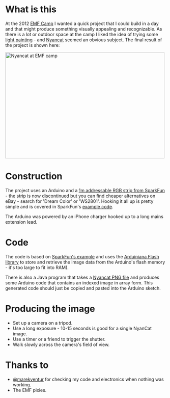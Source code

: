 # What is this

At the 2012 [EMF Camp](https://www.emfcamp.org/ "EMF Camp home page") I wanted a quick project
that I could build in a day and that might produce something visually appealing and recognizable.
As there is a lot or outdoor space at the camp I liked the idea of trying some
[light painting](http://en.wikipedia.org/wiki/Light_painting "Light painting - Wikipedia") - and
[Nyancat](http://www.youtube.com/watch?v=QH2-TGUlwu4 "Nyancat - YouTube") seemed an obvious
subject. The final result of the project is shown here:

<a href="http://www.flickr.com/photos/travelbot/7909002212/" title="Nyancat at EMF camp by travelbot, on Flickr"><img src="http://farm9.staticflickr.com/8441/7909002212_2c0d73c192.jpg" width="500" height="333" alt="Nyancat at EMF camp"></a>

# Construction

The project uses an Arduino and a [1m addressable RGB strip from SparkFun](https://www.sparkfun.com/products/10312
 "SparkFun - RGB LED Strip - 32 LED/m Addressable - 1m") - the strip is now discontinued but
you can find cheaper alternatives on eBay - search for 'Dream Color' or 'WS2801'. Hooking it all up
is pretty simple and is covered in SparkFun's [example code](http://www.sparkfun.com/datasheets/Components/LED/LED_Strip_Example.pde
 "SparkFun = Addressable RGB strip example code").
 
The Arduino was powered by an iPhone charger hooked up to a long mains extension lead. 
 
# Code

The code is based on [SparkFun's example](http://www.sparkfun.com/datasheets/Components/LED/LED_Strip_Example.pde
 "SparkFun = Addressable RGB strip example code") and uses the [Arduiniana Flash library](http://arduiniana.org/libraries/Flash/
  "Arduiniana - Flash library") to store and retrieve the image data from the Arduino's flash memory - it's too large to
 fit into RAM).

There is also a Java program that takes a [Nyancat PNG file](https://github.com/teabot/emfcamp-nyancat/blob/master/nyan_pixel.png) and produces some Arduino code that contains an indexed image in array form.
This generated code should just be copied and pasted into the Arduino sketch.

# Producing the image

* Set up a camera on a tripod.
* Use a long exposure - 10-15 seconds is good for a single NyanCat image.
* Use a timer or a friend to trigger the shutter. 
* Walk slowly across the camera's field of view.   

# Thanks to

* [@marekventur](http://marekventur.de/) for checking my code and electronics when nothing was working.
* The EMF pixies.


